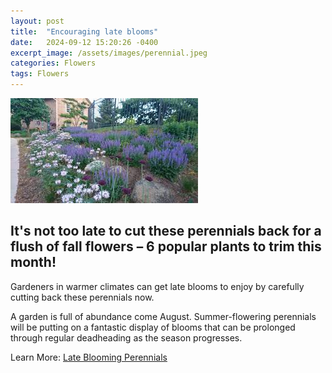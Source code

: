 ```yaml
---
layout: post
title:  "Encouraging late blooms"
date:   2024-09-12 15:20:26 -0400
excerpt_image: /assets/images/perennial.jpeg
categories: Flowers
tags: Flowers
---
```


<img src="/assets/images/perennial.jpeg">

## It's not too late to cut these perennials back for a flush of fall flowers – 6 popular plants to trim this month!

Gardeners in warmer climates can get late blooms to enjoy by carefully cutting back these perennials now.

A garden is full of abundance come August. Summer-flowering perennials will be putting on a fantastic display of blooms that can be prolonged through regular deadheading as the season progresses.

Learn More: [Late Blooming Perennials](https://www.homesandgardens.com/gardens/perennials-to-cut-back-for-fall-flowers)